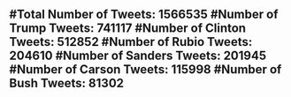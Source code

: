 #Total Number of Tweets: 1566535 
#Number of Trump Tweets: 741117
#Number of Clinton Tweets: 512852
#Number of Rubio Tweets: 204610
#Number of Sanders Tweets: 201945
#Number of Carson Tweets: 115998
#Number of Bush Tweets: 81302
---
